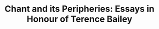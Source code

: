 ---
title: "Chant and its Peripheries: Essays in Honour of Terence Bailey"
editor: Gillingham, Bryan
editor2: Merkley, Paul
volume: LXXII
price: 88
isbn10: 1-896926-16-9
isbn13: 978-1-896926-16-2
publisher: IMM
place: Ottawa
year: 1998
pages: vi + 418
---